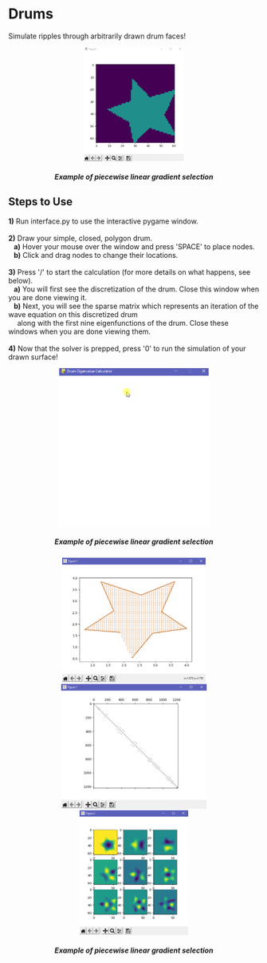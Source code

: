 # Drums
Simulate ripples through arbitrarily drawn drum faces!

<p align='center'>
  <img src='imgs/simulation.gif' width='200'>
  <h5 align = 'center'>Example of piecewise linear gradient selection</h5>
</p>

## Steps to Use
**1)** Run interface.py to use the interactive pygame window.<br/><br/>
**2)** Draw your simple, closed, polygon drum.<br/>
&ensp;  **a)** Hover your mouse over the window and press 'SPACE' to place nodes.<br/>
&ensp;  **b)** Click and drag nodes to change their locations.<br/><br/>
**3)** Press '/' to start the calculation (for more details on what happens, see below).<br/>
&ensp;  **a)** You will first see the discretization of the drum. Close this window when you are done viewing it.<br/>
&ensp;  **b)** Next, you will see the sparse matrix which represents an iteration of the wave equation on this discretized drum<br/>
&ensp;&ensp;         along with the first nine eigenfunctions of the drum. Close these windows when you are done viewing them.<br/><br/>
**4)** Now that the solver is prepped, press '0' to run the simulation of your drawn surface!<br/>

<p align='center'>
  <img src='imgs/drawing-drum.gif' width='300'>
  <h5 align = 'center'>Example of piecewise linear gradient selection</h5>
</p>

<p align='center' style='flex'>
  <img src='imgs/discretization.PNG' height='250'>
  <img src='imgs/matrix.PNG' height='250'>
  <img src='imgs/eigenfunctions.PNG' height='250'>
  <h5 align = 'center'>Example of piecewise linear gradient selection</h5>
</p>
